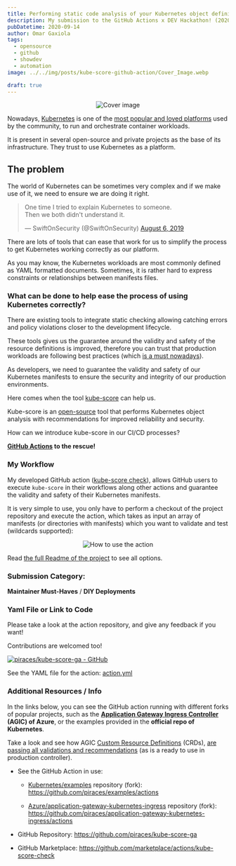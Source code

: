 ```yaml
---
title: Performing static code analysis of your Kubernetes object definitions with a Github Action
description: My submission to the GitHub Actions x DEV Hackathon! (2020)
pubDatetime: 2020-09-14
author: Omar Gaxiola
tags:
  - opensource
  - github
  - showdev
  - automation
image: ../../img/posts/kube-score-github-action/Cover_Image.webp

draft: true
---
```


<div align="center">

![Cover image](../../img/posts/kube-score-github-action/Cover_Image.webp)
</div>

Nowadays, [Kubernetes](https://kubernetes.io/) is one of the [most popular and loved platforms](https://insights.stackoverflow.com/survey/2020#technology-most-loved-dreaded-and-wanted-platforms) used by the community, to run and orchestrate container workloads.

It is present in several open-source and private projects as the base of its infrastructure. They trust to use Kubernetes as a platform.

## The problem

The world of Kubernetes can be sometimes very complex and if we make use of it, we need to ensure we are doing it right.

<blockquote class="twitter-tweet"><p lang="en" dir="ltr">One time I tried to explain Kubernetes to someone.<br>Then we both didn&#39;t understand it.</p>&mdash; SwiftOnSecurity (@SwiftOnSecurity) <a href="https://twitter.com/SwiftOnSecurity/status/1158764816426840064?ref_src=twsrc%5Etfw">August 6, 2019</a></blockquote>

There are lots of tools that can ease that work for us to simplify the process to get Kubernetes working correctly as our platform.

As you may know, the Kubernetes workloads are most commonly defined as YAML formatted documents. Sometimes, it is rather hard to express constraints or relationships between manifests files.

### What can be done to help ease the process of using Kubernetes correctly?

There are existing tools to integrate static checking allowing catching errors and policy violations closer to the development lifecycle.

These tools gives us the guarantee around the validity and safety of the resource definitions is improved, therefore you can trust that production workloads are following best practices (which [is a must nowadays](https://www.sentinelone.com/blog/kubernetes-security-challenges-risks-and-attack-vectors/)).

As developers, we need to guarantee the validity and safety of our Kubernetes manifests to ensure the security and integrity of our production environments.

Here comes when the tool [kube-score](https://kube-score.com/) can help us.

Kube-score is an [open-source](https://github.com/zegl/kube-score) tool that performs Kubernetes object analysis with recommendations for improved reliability and security.

How can we introduce kube-score in our CI/CD processes?

**[GitHub Actions](https://github.com/features/actions) to the rescue!**

### My Workflow

My developed GitHub action ([kube-score check](https://github.com/marketplace/actions/kube-score-check)), allows GitHub users to execute `kube-score` in their workflows along other actions and guarantee the validity and safety of their Kubernetes manifests. 

It is very simple to use, you only have to perform a checkout of the project repository and execute the action, which takes as input an array of manifests (or directories with manifests) which you want to validate and test (wildcards supported):

<div align="center">

![How to use the action](../../img/posts/kube-score-github-action/carbon_use_action.jpg)
</div>

Read [the full Readme of the project](https://github.com/piraces/kube-score-ga/blob/master/README.md) to see all options.

### Submission Category:
**Maintainer Must-Haves** / **DIY Deployments**


### Yaml File or Link to Code

Please take a look at the action repository, and give any feedback if you want! 

Contributions are welcomed too!

[![piraces/kube-score-ga - GitHub](https://gh-card.dev/repos/piraces/kube-score-ga.svg)](https://github.com/piraces/kube-score-ga)


See the YAML file for the action: [action.yml](https://github.com/piraces/kube-score-ga/blob/master/action.yml)

### Additional Resources / Info

In the links below, you can see the GitHub action running with different forks of popular projects, such as the **[Application Gateway Ingress Controller](https://docs.microsoft.com/en-us/azure/application-gateway/ingress-controller-overview) (AGIC) of Azure**, or the examples provided in the **official repo of Kubernetes**.

Take a look and see how AGIC [Custom Resource Definitions](https://kubernetes.io/docs/concepts/extend-kubernetes/api-extension/custom-resources/#customresourcedefinitions) (CRDs), [are passing all validations and recommendations](https://github.com/piraces/application-gateway-kubernetes-ingress/runs/1113739099?check_suite_focus=true) (as is a ready to use in production controller).

- See the GitHub Action in use: 
  - [Kubernetes/examples](https://github.com/kubernetes/examples) repository (fork): https://github.com/piraces/examples/actions

  - [Azure/application-gateway-kubernetes-ingress](https://github.com/Azure/application-gateway-kubernetes-ingress) repository (fork): https://github.com/piraces/application-gateway-kubernetes-ingress/actions

- GitHub Repository: https://github.com/piraces/kube-score-ga

- GitHub Marketplace: https://github.com/marketplace/actions/kube-score-check
